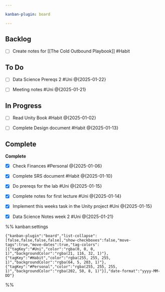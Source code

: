 ```yaml
---

kanban-plugin: board

---
```


## Backlog

- [ ] Create notes for [[The Cold Outbound Playbook]] #Habit


## To Do

- [ ] Data Science Prereqs 2 #Uni @{2025-01-22}
- [ ] Meeting notes #Uni @{2025-01-21}


## In Progress

- [ ] Read Unity Book #Habit
	@{2025-01-02}
- [ ] Complete Design document #Habit @{2025-01-13}


## Complete

**Complete**
- [x] Check Finances #Personal @{2025-01-06}
- [x] Complete SRS document #Habit @{2025-01-10}
- [x] Do prereqs for the lab #Uni @{2025-01-15}
- [x] Complete notes for first lecture #Uni @{2025-01-14}
- [x] Implement this weeks task in the Unity project #Uni @{2025-01-15}
- [x] Data Science Notes week 2 #Uni @{2025-01-21}




%% kanban:settings
```
{"kanban-plugin":"board","list-collapse":[false,false,false,false],"show-checkboxes":false,"move-tags":true,"move-dates":true,"tag-colors":[{"tagKey":"#Uni","color":"rgba(0, 0, 0, 1)","backgroundColor":"rgba(21, 116, 32, 1)"},{"tagKey":"#Habit","color":"rgba(255, 255, 255, 1)","backgroundColor":"rgba(64, 5, 203, 1)"},{"tagKey":"#Personal","color":"rgba(255, 255, 255, 1)","backgroundColor":"rgba(202, 50, 8, 1)"}],"date-format":"yyyy-MM-DD"}
```
%%